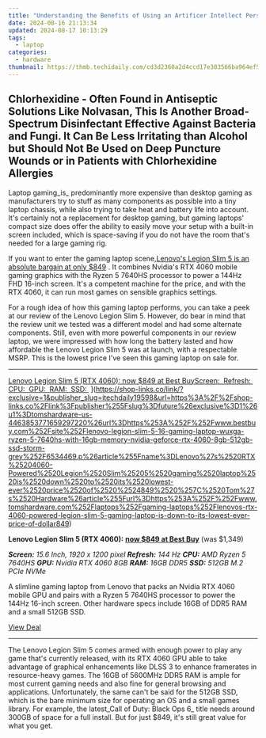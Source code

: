 ```yaml
---
title: "Understanding the Benefits of Using an Artificer Intellect Personal Computer: Essential or Extravagance?"
date: 2024-08-16 21:13:34
updated: 2024-08-17 10:13:29
tags:
  - laptop
categories:
  - hardware
thumbnail: https://thmb.techidaily.com/cd3d2360a2d4ccd17e303566ba964ef54de4b2742b9a5d3bf951667fe61ff2f5.jpg
---
```


## Chlorhexidine - Often Found in Antiseptic Solutions Like Nolvasan, This Is Another Broad-Spectrum Disinfectant Effective Against Bacteria and Fungi. It Can Be Less Irritating than Alcohol but Should Not Be Used on Deep Puncture Wounds or in Patients with Chlorhexidine Allergies

Laptop gaming_is_ predominantly more expensive than desktop gaming as manufacturers try to stuff as many components as possible into a tiny laptop chassis, while also trying to take heat and battery life into account. It's certainly not a replacement for desktop gaming, but gaming laptops' compact size does offer the ability to easily move your setup with a built-in screen included, which is space-saving if you do not have the room that's needed for a large gaming rig.

 If you want to enter the gaming laptop scene,[Lenovo's Legion Slim 5 is an absolute bargain at only $849](https://shop-links.co/link/?exclusive=1&publisher_slug=itechdaily19598&url=https%3A%2F%2Fshop-links.co%2Flink%3Fpublisher%255Fslug%3Dfuture%26exclusive%3D1%26u1%3Dtomshardware-us-8024498183332356602%26url%3Dhttps%253A%252F%252Fwww.bestbuy.com%252Fsite%252Flenovo-legion-slim-5-16-gaming-laptop-wuxga-ryzen-5-7640hs-with-16gb-memory-nvidia-geforce-rtx-4060-8gb-512gb-ssd-storm-grey%252F6534469.p%26article%255Fname%3DLenovo%27s%2520RTX%25204060-Powered%2520Legion%2520Slim%25205%2520gaming%2520laptop%2520is%2520down%2520to%2520its%2520lowest-ever%2520price%2520of%2520%2524849%2520%257C%2520Tom%27s%2520Hardware%26article%255Furl%3Dhttps%253A%252F%252Fwww.tomshardware.com%252Flaptops%252Fgaming-laptops%252Flenovos-rtx-4060-powered-legion-slim-5-gaming-laptop-is-down-to-its-lowest-ever-price-of-dollar849) . It combines Nvidia's RTX 4060 mobile gaming graphics with the Ryzen 5 7640HS processor to power a 144Hz FHD 16-inch screen. It's a competent machine for the price, and with the RTX 4060, it can run most games on sensible graphics settings.

 For a rough idea of how this gaming laptop performs, you can take a peek at our review of the Lenovo Legion Slim 5\. However, do bear in mind that the review unit we tested was a different model and had some alternate components. Still, even with more powerful components in our review laptop, we were impressed with how long the battery lasted and how affordable the Lenovo Legion Slim 5 was at launch, with a respectable MSRP. This is the lowest price I've seen this gaming laptop on sale for.

---

[Lenovo Legion Slim 5 (RTX 4060): now $849 at Best BuyScreen:&nbsp; Refresh:&nbsp; CPU:&nbsp; GPU:&nbsp; RAM:&nbsp; SSD:&nbsp;](https://cdn.mos.cms.futurecdn.net/QAaW55DhG6MRxoT989aDzW-200-100.png "Lenovo Legion Slim 5 (RTX 4060): now $849 at Best BuyScreen:&nbsp; Refresh:&nbsp; CPU:&nbsp; GPU:&nbsp; RAM:&nbsp; SSD:&nbsp;") ](https://shop-links.co/link/?exclusive=1&publisher_slug=itechdaily19598&url=https%3A%2F%2Fshop-links.co%2Flink%3Fpublisher%255Fslug%3Dfuture%26exclusive%3D1%26u1%3Dtomshardware-us-4463853771659297220%26url%3Dhttps%253A%252F%252Fwww.bestbuy.com%252Fsite%252Flenovo-legion-slim-5-16-gaming-laptop-wuxga-ryzen-5-7640hs-with-16gb-memory-nvidia-geforce-rtx-4060-8gb-512gb-ssd-storm-grey%252F6534469.p%26article%255Fname%3DLenovo%27s%2520RTX%25204060-Powered%2520Legion%2520Slim%25205%2520gaming%2520laptop%2520is%2520down%2520to%2520its%2520lowest-ever%2520price%2520of%2520%2524849%2520%257C%2520Tom%27s%2520Hardware%26article%255Furl%3Dhttps%253A%252F%252Fwww.tomshardware.com%252Flaptops%252Fgaming-laptops%252Flenovos-rtx-4060-powered-legion-slim-5-gaming-laptop-is-down-to-its-lowest-ever-price-of-dollar849)

**Lenovo Legion Slim 5 (RTX 4060):** [**now $849 at Best Buy**](https://shop-links.co/link/?exclusive=1&publisher_slug=itechdaily19598&url=https%3A%2F%2Fshop-links.co%2Flink%3Fpublisher%255Fslug%3Dfuture%26exclusive%3D1%26u1%3Dtomshardware-us-1043619101367818024%26url%3Dhttps%253A%252F%252Fwww.bestbuy.com%252Fsite%252Flenovo-legion-slim-5-16-gaming-laptop-wuxga-ryzen-5-7640hs-with-16gb-memory-nvidia-geforce-rtx-4060-8gb-512gb-ssd-storm-grey%252F6534469.p%26article%255Fname%3DLenovo%27s%2520RTX%25204060-Powered%2520Legion%2520Slim%25205%2520gaming%2520laptop%2520is%2520down%2520to%2520its%2520lowest-ever%2520price%2520of%2520%2524849%2520%257C%2520Tom%27s%2520Hardware%26article%255Furl%3Dhttps%253A%252F%252Fwww.tomshardware.com%252Flaptops%252Fgaming-laptops%252Flenovos-rtx-4060-powered-legion-slim-5-gaming-laptop-is-down-to-its-lowest-ever-price-of-dollar849) (was $1,349)  
  
_**Screen:**_ _15.6 Inch, 1920 x 1200 pixel_
 _**Refresh:**_ _144 Hz_
 _**CPU:**_ _AMD Ryzen 5 7640HS_
 _**GPU:**_ _Nvidia RTX 4060 8GB_
 _**RAM:**_ _16GB DDR5_
 _**SSD:**_ _512GB M.2 PCIe NVMe_
  
 A slimline gaming laptop from Lenovo that packs an Nvidia RTX 4060 mobile GPU and pairs with a Ryzen 5 7640HS processor to power the 144Hz 16-inch screen. Other hardware specs include 16GB of DDR5 RAM and a small 512GB SSD.

[View Deal](https://shop-links.co/link/?exclusive=1&publisher_slug=itechdaily19598&url=https%3A%2F%2Fshop-links.co%2Flink%3Fpublisher%255Fslug%3Dfuture%26exclusive%3D1%26u1%3Dtomshardware-us-4463853771659297220%26url%3Dhttps%253A%252F%252Fwww.bestbuy.com%252Fsite%252Flenovo-legion-slim-5-16-gaming-laptop-wuxga-ryzen-5-7640hs-with-16gb-memory-nvidia-geforce-rtx-4060-8gb-512gb-ssd-storm-grey%252F6534469.p%26article%255Fname%3DLenovo%27s%2520RTX%25204060-Powered%2520Legion%2520Slim%25205%2520gaming%2520laptop%2520is%2520down%2520to%2520its%2520lowest-ever%2520price%2520of%2520%2524849%2520%257C%2520Tom%27s%2520Hardware%26article%255Furl%3Dhttps%253A%252F%252Fwww.tomshardware.com%252Flaptops%252Fgaming-laptops%252Flenovos-rtx-4060-powered-legion-slim-5-gaming-laptop-is-down-to-its-lowest-ever-price-of-dollar849)

---

 The Lenovo Legion Slim 5 comes armed with enough power to play any game that's currently released, with its RTX 4060 GPU able to take advantage of graphical enhancements like DLSS 3 to enhance framerates in resource-heavy games. The 16GB of 5600MHz DDR5 RAM is ample for most current gaming needs and also fine for general browsing and applications. Unfortunately, the same can't be said for the 512GB SSD, which is the bare minimum size for operating an OS and a small games library. For example, the latest_Call of Duty: Black Ops 6_ title needs around 300GB of space for a full install. But for just $849, it's still great value for what you get.

<ins class="adsbygoogle"
     style="display:block"
     data-ad-format="autorelaxed"
     data-ad-client="ca-pub-7571918770474297"
     data-ad-slot="1223367746"></ins>



<ins class="adsbygoogle"
     style="display:block"
     data-ad-client="ca-pub-7571918770474297"
     data-ad-slot="8358498916"
     data-ad-format="auto"
     data-full-width-responsive="true"></ins>
